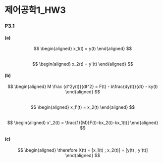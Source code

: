 # 제어공학1_HW3

### P3.1

#### (a)

$$
\begin{aligned}
x_1(t) = y(t)
\end{aligned}
$$
\
$$
\begin{aligned}
x_2(t) = y'(t)
\end{aligned}
$$

#### (b)

$$
\begin{aligned}
M \frac {d^2y(t)}{dt^2} = F(t) - b\frac{dy(t)}{dt} - ky(t)
\end{aligned}
$$
\
$$
\begin{aligned}
x_1'(t) = x_2(t)
\end{aligned}
$$
\
$$
\begin{aligned}
x'_2(t) = \frac{1}{M}[F(t)-bx_2(t)-kx_1(t)]
\end{aligned}
$$

#### (c)

$$
\begin{aligned}
\therefore X(t) = [x_1(t) ; x_2(t)] = [y(t) ; y'(t)]
\end{aligned}
$$
